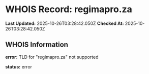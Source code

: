 # WHOIS Record: regimapro.za

**Last Updated:** 2025-10-26T03:28:42.050Z
**Checked At:** 2025-10-26T03:28:42.050Z

## WHOIS Information

**error:** TLD for "regimapro.za" not supported

**status:** error

